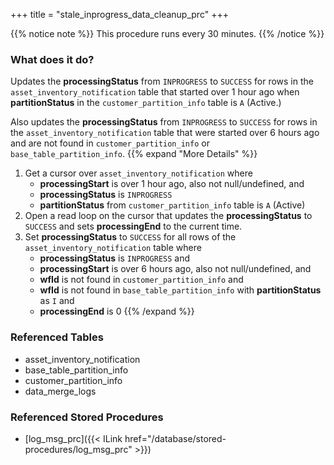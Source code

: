 +++
title = "stale_inprogress_data_cleanup_prc"
+++

{{% notice note %}}
This procedure runs every 30 minutes.
{{% /notice %}}

### What does it do?
Updates the **processingStatus** from `INPROGRESS` to `SUCCESS` for rows in the `asset_inventory_notification` table that started over 1 hour ago when **partitionStatus** in the `customer_partition_info` table is `A` (Active.)

Also updates the **processingStatus** from `INPROGRESS` to `SUCCESS` for rows in the `asset_inventory_notification` table that were started over 6 hours ago and are not found in `customer_partition_info` or `base_table_partition_info`.
{{% expand "More Details" %}}
1. Get a cursor over `asset_inventory_notification` where
   - **processingStart** is over 1 hour ago, also not null/undefined, and
   - **processingStatus** is `INPROGRESS`
   - **partitionStatus** from `customer_partition_info` table is `A` (Active)
2. Open a read loop on the cursor that updates the **processingStatus** to `SUCCESS` and sets **processingEnd** to the current time.
3. Set **processingStatus** to `SUCCESS` for all rows of the `asset_inventory_notification` table where
   - **processingStatus** is `INPROGRESS` and
   - **processingStart** is over 6 hours ago, also not null/undefined, and
   - **wfId** is not found in `customer_partition_info` and
   - **wfId** is not found in `base_table_partition_info` with **partitionStatus** as `I` and
   - **processingEnd** is 0
{{% /expand %}}

### Referenced Tables
- asset_inventory_notification
- base_table_partition_info 
- customer_partition_info
- data_merge_logs

### Referenced Stored Procedures
- [log_msg_prc]({{< ILink href="/database/stored-procedures/log_msg_prc" >}})

